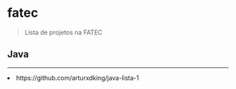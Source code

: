 <h1>fatec</h1>
<blockquote>
<p>Lista de projetos na FATEC</p>
</blockquote>

<h2>Java</h2>
<hr>
<li>https://github.com/arturxdking/java-lista-1</li>
